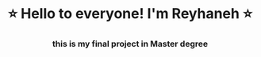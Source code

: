 <h1 align="center">⭐️ Hello to everyone! I'm Reyhaneh ⭐️
	
<h3 align="center">this is my final project in Master degree </h3>



